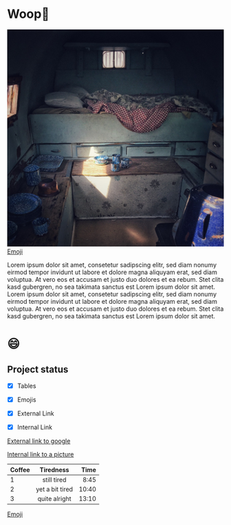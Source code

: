 # Woop:grimacing:

![alt text](./img/sleep-g4a40c23a8_1280.jpg "tiny house")
<a name="Emoji"></a>
[Emoji](#Emoji)

Lorem ipsum dolor sit amet, consetetur sadipscing elitr, sed diam nonumy eirmod tempor invidunt ut labore et dolore magna aliquyam erat, sed diam voluptua. At vero eos et accusam et justo duo dolores et ea rebum. Stet clita kasd gubergren, no sea takimata sanctus est Lorem ipsum dolor sit amet. Lorem ipsum dolor sit amet, consetetur sadipscing elitr, sed diam nonumy eirmod tempor invidunt ut labore et dolore magna aliquyam erat, sed diam voluptua. At vero eos et accusam et justo duo dolores et ea rebum. Stet clita kasd gubergren, no sea takimata sanctus est Lorem ipsum dolor sit amet.

# :smile:

## Project status

- [x] Tables
- [x] Emojis
- [x] External Link
- [x] Internal Link


[External link to google](https://www.google.com)


[Internal link to a picture](./img/sleep-g4a40c23a8_1280.jpg)




| Coffee  |   Tiredness    |  Time |
|----------|:-------------:|------:|
| 1 |  still tired         | 8:45  |
| 2 |    yet a bit tired   | 10:40 |
| 3 | quite alright        | 13:10 |




[Emoji](#Emoji)
